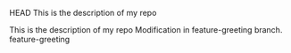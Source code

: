 HEAD
This is the description of my repo 


This is the description of my repo
Modification in feature-greeting branch.
feature-greeting
